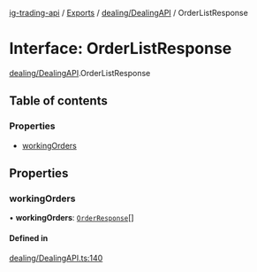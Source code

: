 [ig-trading-api](../README.md) / [Exports](../modules.md) / [dealing/DealingAPI](../modules/dealing_DealingAPI.md) / OrderListResponse

# Interface: OrderListResponse

[dealing/DealingAPI](../modules/dealing_DealingAPI.md).OrderListResponse

## Table of contents

### Properties

- [workingOrders](dealing_DealingAPI.OrderListResponse.md#workingorders)

## Properties

### workingOrders

• **workingOrders**: [`OrderResponse`](dealing_DealingAPI.OrderResponse.md)[]

#### Defined in

[dealing/DealingAPI.ts:140](https://github.com/bennycode/ig-trading-api/blob/f7fd8d0/src/dealing/DealingAPI.ts#L140)
